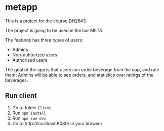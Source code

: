 # metapp

This is a project for the course DH2643.

The project is going to be used in the bar META.

The features has three types of users: 
- Admins 
- Non-auhtorized users
- Authorized users 

The goal of the app is that users can order beverage from the app, and rate them. 
Admins will be able to see orders, and statistics over ratings of the beverages. 

## Run client
1. Go to folder `Client` 
2. Run `npm install`
3. Run `npm run dev` 
4. Go to http://localhost:8080/ in your browser
